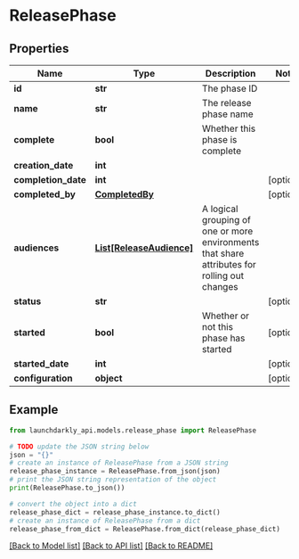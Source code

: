 # ReleasePhase


## Properties

Name | Type | Description | Notes
------------ | ------------- | ------------- | -------------
**id** | **str** | The phase ID | 
**name** | **str** | The release phase name | 
**complete** | **bool** | Whether this phase is complete | 
**creation_date** | **int** |  | 
**completion_date** | **int** |  | [optional] 
**completed_by** | [**CompletedBy**](CompletedBy.md) |  | [optional] 
**audiences** | [**List[ReleaseAudience]**](ReleaseAudience.md) | A logical grouping of one or more environments that share attributes for rolling out changes | 
**status** | **str** |  | [optional] 
**started** | **bool** | Whether or not this phase has started | [optional] 
**started_date** | **int** |  | [optional] 
**configuration** | **object** |  | [optional] 

## Example

```python
from launchdarkly_api.models.release_phase import ReleasePhase

# TODO update the JSON string below
json = "{}"
# create an instance of ReleasePhase from a JSON string
release_phase_instance = ReleasePhase.from_json(json)
# print the JSON string representation of the object
print(ReleasePhase.to_json())

# convert the object into a dict
release_phase_dict = release_phase_instance.to_dict()
# create an instance of ReleasePhase from a dict
release_phase_from_dict = ReleasePhase.from_dict(release_phase_dict)
```
[[Back to Model list]](../README.md#documentation-for-models) [[Back to API list]](../README.md#documentation-for-api-endpoints) [[Back to README]](../README.md)


